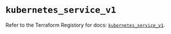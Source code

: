 # `kubernetes_service_v1`

Refer to the Terraform Registory for docs: [`kubernetes_service_v1`](https://www.terraform.io/docs/providers/kubernetes/r/service_v1).
